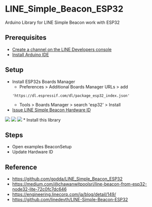 # LINE_Simple_Beacon_ESP32
Arduino Library for LINE Simple Beacon work with ESP32

## Prerequisites
* [Create a channel on the LINE Developers console](https://developers.line.me/en/docs/line-login/getting-started/)
* [Install Arduino IDE](https://www.arduino.cc/en/main/software)

## Setup
* Install ESP32s Boards Manager
    * Preferences > Additional Boards Manager URLs > add
    ```
    'https://dl.espressif.com/dl/package_esp32_index.json'
    ```
    * Tools > Boards Manager > search 'esp32' > Install
* [Issue LINE Simple Beacon Hardware ID](https://admin-official.line.me/beacon/register)
<img src="https://user-images.githubusercontent.com/30001185/50584877-afe5a900-0ea4-11e9-9130-69c3c893a301.png" />
<img src="https://user-images.githubusercontent.com/30001185/50584907-e3283800-0ea4-11e9-8f3f-6645e1797785.png" />
<img src="https://user-images.githubusercontent.com/30001185/50584909-e7545580-0ea4-11e9-97f2-063cfb1bfd8d.png" />
* Install this library

## Steps
* Open examples BeaconSetup
* Update Hardware ID


## Reference
* https://github.com/godda/LINE_Simple_Beacon_ESP32
* https://medium.com/@chawanwitpoolsri/line-beacon-from-esp32-node32-lite-72c0fc7dc646
* https://engineering.linecorp.com/ja/blog/detail/149/
* https://github.com/linedevth/LINE-Simple-Beacon-ESP32